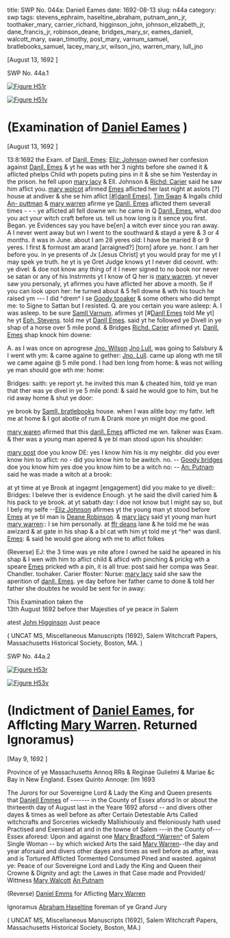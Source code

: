 title: SWP No. 044a: Daniell Eames
date: 1692-08-13
slug: n44a
category: swp
tags: stevens_ephraim, haseltine_abraham, putnam_ann_jr, toothaker_mary, carrier_richard, higginson_john, johnson_elizabeth_jr, dane_francis_jr, robinson_deane, bridges_mary_sr, eames_daniell, walcott_mary, swan_timothy, post_mary, varnum_samuel, bratlebooks_samuel, lacey_mary_sr, wilson_jno, warren_mary, lull_jno




[August 13, 1692 ]

<div markdown class="doc" id="n44a.1">

<div class="doc_id">SWP No. 44a.1</div>


<span markdown class="figure">[![Figure H51r](archives/MassHist/gifs/H51A.gif)](archives/MassHist/large/H51A.jpg)</span>

<span markdown class="figure">[![Figure H51v](archives/MassHist/gifs/H51B.gif)](archives/MassHist/large/H51B.jpg)</span>

# (Examination of [Daniel Eames](/tag/eames_daniell.html) )

[August 13, 1692 ]

13:8:1692 
the Exam. of [Danll. Emes](/tag/eames_daniell.html): 
[Eliz: Johnson](/tag/johnson_elizabeth_jr.html) owned her confesion against [Danll. Emes](/tag/eames_daniell.html) & yt he was wth her 3 nights before she owned it & aflicted phelps Child wth popets puting pins in it & she se him Yesterday in the prison. he fell upon [mary lacy](/tag/lacey_mary_sr.html) & Ell. Johnson & [Richd: Carier](/tag/carrier_richard.html) said he saw him aflict you. [mary wolcot](/tag/walcott_mary.html) afirmed [Emes](/tag/eames_daniell.html) aflicted her last night at aslots [?] house at andiver & she se him aflict [[#[danll Emes]](/tag/eames_daniell.html), [Tim Swan](/tag/swan_timothy.html) & Ingalls child [An- puttman](/tag/putnam_ann_jr.html) & [mary warren](/tag/warren_mary.html) afirme ye [Danll. Emes](/tag/eames_daniell.html) aflicted them severall times - - - ye aflicted all fell downe wn: he came in Q [Danll. Emes.](/tag/eames_daniell.html) what doo you act your witch craft before us. tell us how long is it sence you first. Began. ye Evidences say you have be[en] a witch ever since you ran away. A I never went away but wn I went to the southward & stayd a yere & 3 or 4 months. it was in June. about I am 28 yeres old: I have be maried 8 or 9 yeres. I first & formost am arand [arraigned?] [torn] afore ye. honr. I am her before you. in ye presents of Jx [Jesus Christ] yt you would  pray for me yt I may spek ye truth. he yt is ye Gret Judge knows yt I never did ceovnt. wth: ye divel: & doe not know any thing of it I never signed to no book nor never se satan or any of his Instrmnts yt I know of Q her is [mary warren](/tag/warren_mary.html). yt never saw you personaly, yt afirmes you have aflicted her above a month. Se if you can look upon her: he turned about & 5 fell downe & wth his touch he raised ym --- I did ^drem^ I se [Goody tooaker](/tag/toothaker_mary.html) & some others who did tempt me: to Signe to Sattan but I resisted. Q. are you certain you ware asleep: A. I was asleep. to be sure [Samll Varnum](/tag/varnum_samuel.html). afirmes yt [#[Danll Emes](/tag/eames_daniell.html) told Me yt] he yt [Eph. Stevens](/tag/stevens_ephraim.html). told me yt [Danll Emes](/tag/eames_daniell.html). said yt he followed ye Divell in ye shap of a horse over 5 mile pond. & Bridges [Richd. Carier](/tag/carrier_richard.html) afirmed yt. [Danll. Emes](/tag/eames_daniell.html) shap knock him downe:

A. as I was once on aprogrese [Jno. Wilson](/tag/wilson_jno.html) [Jno Lull.](/tag/lull_jno.html) was going to Salsbury & I went wth ym: & came againe to gether: [Jno. Lull](/tag/lull_jno.html). came up along wth me till we came againe @ 5 mile pond. I had ben long from home: & was not willing ye man should goe wth me: home:

Bridges: saith: ye report yt. he invited this man & cheated him, told ye man that ther was ye divel in ye 5 mile pond: & said he would goe to him, but he rid away home & shut ye door:

ye brook by [Samll. bratlebooks](/tag/bratlebooks_samuel.html) house. when I was alitle boy: my fathr. left me at home & I got abotle of rum & Drank more yn might doe me good.

[mary waren](/tag/warren_mary.html) afirmed that this [danll. Emes](/tag/eames_daniell.html) afflicted me wn. falkner was Exam. & ther was a young man apered & ye bl man stood upon his shoulder:

[mary post](/tag/post_mary.html) doe you know DE: yes I know him his is my neighbr. did you ever know him to aflict: no - did you know him to be awitch. no. -- [Goody bridges](/tag/bridges_mary_sr.html) doe you know him yes doe you know him to be a witch no: -- [An: Putnam](/tag/putnam_ann_jr.html) said he was made a witch at a brook:

at yt time at ye Brook at ingagmt [engagement] did you make to ye divell:: Bridges: I beleve ther is evidence Enough. yt he said the divill caried him & his pack to ye brook. at yt sabath day: I doe not know but I might say so, but I bely my selfe --[Eliz Johnson](/tag/johnson_elizabeth_jr.html) afirmes yt the young man yt stood before [Emes](/tag/eames_daniell.html) at ye bl man is [Deane Robinson](/tag/robinson_deane.html). & [mary lacy](/tag/lacey_mary_sr.html) said yt young man hurt [mary warren](/tag/warren_mary.html):: I se him personally. at [ffr deans](/tag/dane_francis_jr.html) lane & he told me he was awizard & at gate in his shap & a bl cat wth him yt told me yt ^he^ was danll. [Emes](/tag/eames_daniell.html): & said he would goe along  wth me to aflict folkes

(Reverse) EJ: the 3 time was ye nite afore I owned he said he apeared in his shap & I wen with him to aflict child & aflicd wth pinching & prickg wth a speare [Emes](/tag/eames_daniell.html) pricked wth a pin, it is all true:
post said her compa was Sear. Chandler. toohaker. Carier ffoster: Nurse:
[mary lacy](/tag/lacey_mary_sr.html) said she saw the aperition of [danll. Emes](/tag/eames_daniell.html). ye day before her father came to done & told her father she doubtes he would be sent for in away:

This Examination taken the  
13th August 1692 before ther 
Majesties of ye peace in Salem

atest [John Higginson](/tag/higginson_john.html) Just peace

( UNCAT MS, Miscellaneous Manuscripts (1692), Salem Witchcraft Papers, Massachusetts Historical Society, Boston, MA. ) 


</div>



<div markdown class="doc" id="n44a.2">

<div class="doc_id">SWP No. 44a.2</div>


<span markdown class="figure">[![Figure H53r](archives/MassHist/gifs/H53A.gif)](archives/MassHist/large/H53A.jpg)</span>

<span markdown class="figure">[![Figure H53v](archives/MassHist/gifs/H53B.gif)](archives/MassHist/large/H53B.jpg)</span>

# (Indictment of [Daniel Eames](/tag/eames_daniell.html), for Afflcting [Mary Warren](/tag/warren_mary.html). Returned Ignoramus)

[May 9, 1692 ]

Province of ye Massachusetts Annoq RRs & Reginae Gulielmi & Mariae &c Bay in New England. Essex Quinto Annoqe: [Im 1693

The Jurors for our Sovereigne Lord & Lady the King and Queen presents that [Daniell Emmes](/tag/eames_daniell.html) of ------- in the County of Essex aforsd In or about the thirteenth day of August last in the Yeare 1692 aforsd -- and divers other dayes & times as well before as after Certain Detestable Arts Called witchcrafts and Sorceries wickedly Mallishiously and ffeloniously hath used Practised and Exersised at and in the towne of Salem ---in the County of--- Essex aforesd: Upon and against one [Mary Bradford ^Warren^](/tag/warren_mary.html) of Salem Single Woman -- by which wicked Arts the said [Mary Warren](/tag/warren_mary.html)--the day and year aforsaid and divers other dayes and times as well before as after, was and is Tortured Afflicted Tormented Consumed Pined and wasted. against ye: Peace of our Sovereigne Lord and Lady the King and Queen their Crowne & Dignity and agt: the Lawes in that Case made and Provided/ 
Wittness [Mary Walcott](/tag/walcott_mary.html) 
[An Putnam](/tag/putnam_ann_jr.html)

(Reverse) [Daniel Emms](/tag/eames_daniell.html) for Aflicting [Mary Warren](/tag/warren_mary.html)

Ignoramus 
[Abraham Haseltine](/tag/haseltine_abraham.html) foreman of ye Grand Jury

( UNCAT MS, Miscellaneous Manuscripts (1692), Salem Witchcraft Papers, Massachusetts Historical Society, Boston, MA.) 


</div>

